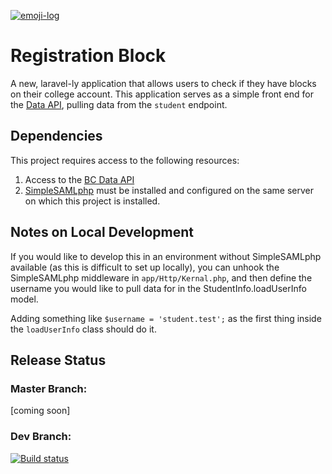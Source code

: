 [![emoji-log](https://cdn.rawgit.com/ahmadawais/stuff/ca97874/emoji-log/flat-round.svg)](https://github.com/ahmadawais/Emoji-Log/)

# Registration Block
A new, laravel-ly application that allows users to check if they have blocks on their college account.
This application serves as a simple front end for the [Data API](https://github.com/bellevuecollege/data-api), pulling data from the `student` endpoint.

## Dependencies
This project requires access to the following resources: 
1. Access to the [BC Data API](https://github.com/bellevuecollege/data-api)
2. [SimpleSAMLphp](https://simplesamlphp.org/) must be installed and configured on the same server on which this project is installed.

## Notes on Local Development
If you would like to develop this in an environment without SimpleSAMLphp available (as this is difficult to set up locally), you can unhook the SimpleSAMLphp middleware in `app/Http/Kernal.php`, and then define the username you would like to pull data for in the StudentInfo.loadUserInfo model.

Adding something like `$username = 'student.test';` as the first thing inside the `loadUserInfo` class should do it.

## Release Status

### Master Branch:
[coming soon]

### Dev Branch:

[![Build status](https://dev.azure.com/bcintegration/Registration%20Block/_apis/build/status/registrationblock-dev)](https://dev.azure.com/bcintegration/Registration%20Block/_build/latest?definitionId=21)

